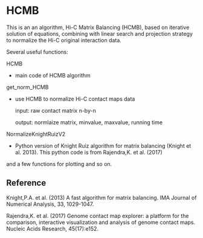 # HCMB
This is an an algorithm, Hi-C Matrix Balancing (HCMB), based on iterative solution of equations, combining with linear search and projection strategy to normalize the Hi-C original interaction data.

Several useful functions:

HCMB

* main code of HCMB algorithm

get_norm_HCMB

* use HCMB to normalize Hi-C contact maps data
  
  input: raw contact matrix n-by-n
  
  output: normlaize matrix, minvalue, maxvalue, running time
    

NormalizeKnightRuizV2

* Python version of Knight Ruiz algorithm for matrix balancing (Knight et al. 2013). This python code is from Rajendra,K. et al. (2017)

and a few functions for plotting and so on.


## Reference
Knight,P.A. et al. (2013) A fast algorithm for matrix balancing. IMA Journal of Numerical Analysis, 33, 1029-1047.

Rajendra,K. et al. (2017) Genome contact map explorer: a platform for the comparison,
     interactive visualization and analysis of genome contact maps. Nucleic Acids Research, 45(17):e152.
